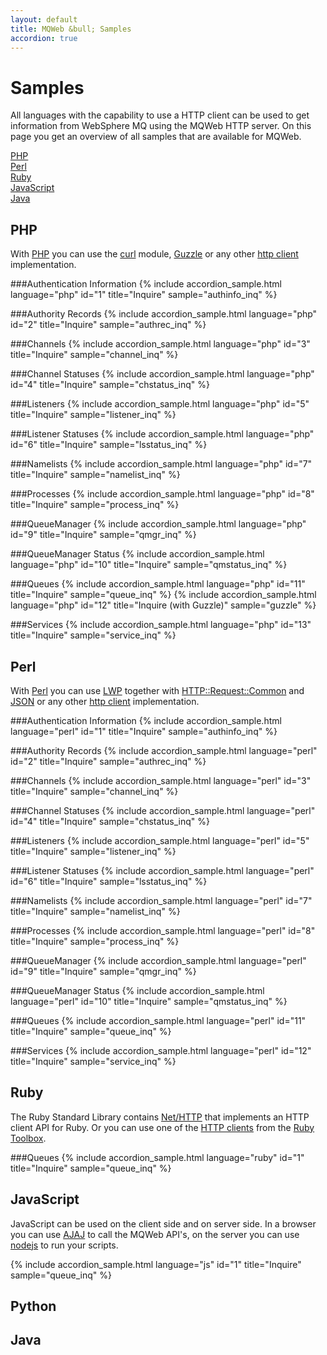 ```yaml
---
layout: default
title: MQWeb &bull; Samples
accordion: true
---
```

Samples
=======
All languages with the capability to use a HTTP client can be used to get
information from WebSphere MQ using the MQWeb HTTP server. On this page you
get an overview of all samples that are available for MQWeb.

[PHP](#PHP)  
[Perl](#Perl)  
[Ruby](#Ruby)  
[JavaScript](#JavaScript)  
[Java](#Java)  

<a name="PHP"></a>PHP
---
With [PHP](http://php.net/) you can use the 
[curl](http://php.net/manual/en/book.curl.php) module, 
[Guzzle](https://github.com/guzzle) or any other 
[http client](https://www.google.be/#q=php+http+client) implementation.

###Authentication Information
{% include accordion_sample.html language="php" id="1" title="Inquire" sample="authinfo_inq" %}

###Authority Records
{% include accordion_sample.html language="php" id="2" title="Inquire" sample="authrec_inq" %}

###Channels
{% include accordion_sample.html language="php" id="3" title="Inquire" sample="channel_inq" %}

###Channel Statuses
{% include accordion_sample.html language="php" id="4" title="Inquire" sample="chstatus_inq" %}

###Listeners
{% include accordion_sample.html language="php" id="5" title="Inquire" sample="listener_inq" %}

###Listener Statuses
{% include accordion_sample.html language="php" id="6" title="Inquire" sample="lsstatus_inq" %}

###Namelists
{% include accordion_sample.html language="php" id="7" title="Inquire" sample="namelist_inq" %}

###Processes
{% include accordion_sample.html language="php" id="8" title="Inquire" sample="process_inq" %}

###QueueManager
{% include accordion_sample.html language="php" id="9" title="Inquire" sample="qmgr_inq" %}

###QueueManager Status
{% include accordion_sample.html language="php" id="10" title="Inquire" sample="qmstatus_inq" %}

###Queues
{% include accordion_sample.html language="php" id="11" title="Inquire" sample="queue_inq" %}
{% include accordion_sample.html language="php" id="12" title="Inquire (with Guzzle)" sample="guzzle" %}

###Services
{% include accordion_sample.html language="php" id="13" title="Inquire" sample="service_inq" %}

<a name="Perl"></a>Perl
----
With [Perl](https://www.perl.org/) you can use
[LWP](http://search.cpan.org/dist/libwww-perl/lib/LWP.pm) together with
[HTTP::Request::Common](http://search.cpan.org/~gaas/HTTP-Message-6.06/lib/HTTP/Request/Common.pm) 
and [JSON](http://search.cpan.org/~makamaka/JSON-2.90/lib/JSON.pm)
or any other [http client](https://www.google.be/#q=perl+http+client) implementation.

###Authentication Information
{% include accordion_sample.html language="perl" id="1" title="Inquire" sample="authinfo_inq" %}

###Authority Records
{% include accordion_sample.html language="perl" id="2" title="Inquire" sample="authrec_inq" %}

###Channels
{% include accordion_sample.html language="perl" id="3" title="Inquire" sample="channel_inq" %}

###Channel Statuses
{% include accordion_sample.html language="perl" id="4" title="Inquire" sample="chstatus_inq" %}

###Listeners
{% include accordion_sample.html language="perl" id="5" title="Inquire" sample="listener_inq" %}

###Listener Statuses
{% include accordion_sample.html language="perl" id="6" title="Inquire" sample="lsstatus_inq" %}

###Namelists
{% include accordion_sample.html language="perl" id="7" title="Inquire" sample="namelist_inq" %}

###Processes
{% include accordion_sample.html language="perl" id="8" title="Inquire" sample="process_inq" %}

###QueueManager
{% include accordion_sample.html language="perl" id="9" title="Inquire" sample="qmgr_inq" %}

###QueueManager Status
{% include accordion_sample.html language="perl" id="10" title="Inquire" sample="qmstatus_inq" %}

###Queues
{% include accordion_sample.html language="perl" id="11" title="Inquire" sample="queue_inq" %}

###Services
{% include accordion_sample.html language="perl" id="12" title="Inquire" sample="service_inq" %}

<a name="Ruby"></a>Ruby
----
The Ruby Standard Library contains [Net/HTTP](http://ruby-doc.org/stdlib/libdoc/net/http/rdoc/)
that implements an HTTP client API for Ruby. Or you can use one of the
[HTTP clients](https://www.ruby-toolbox.com/categories/http_clients)
 from the [Ruby Toolbox](https://www.ruby-toolbox.com).

###Queues
{% include accordion_sample.html language="ruby" id="1" title="Inquire" sample="queue_inq" %}

<a name="JavaScript"></a>JavaScript
----------
JavaScript can be used on the client side and on server side. In a browser
you can use [AJAJ](http://en.wikipedia.org/wiki/AJAJ) to call the MQWeb API's, 
on the server you can use [nodejs](http://nodejs.org/) to run your scripts.

{% include accordion_sample.html language="js" id="1" title="Inquire" sample="queue_inq" %}

<a name="Python"></a>Python
------

<a name="Java"></a>Java
----


